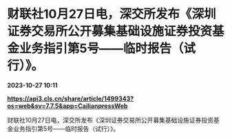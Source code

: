 # 财联社10月27日电，深交所发布《深圳证券交易所公开募集基础设施证券投资基金业务指引第5号——临时报告（试行）》。

**2023-10-27 10:11**

**https://api3.cls.cn/share/article/1499343?os=web&sv=7.7.5&app=CailianpressWeb**

财联社10月27日电，深交所发布《深圳证券交易所公开募集基础设施证券投资基金业务指引第5号——临时报告（试行）》。